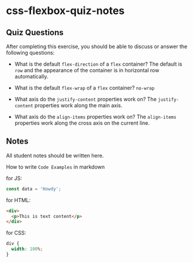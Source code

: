 # css-flexbox-quiz-notes

## Quiz Questions

After completing this exercise, you should be able to discuss or answer the following questions:

- What is the default `flex-direction` of a `flex` container?
  The default is `row` and the appearance of the container
  is in horizontal row automatically.

- What is the default `flex-wrap` of a `flex` container?
  `no-wrap`

- What axis do the `justify-content` properties work on?
  The `justify-content` properties work along the main axis.

- What axis do the `align-items` properties work on?
  The `align-items` properties work along the cross axis on the current line.

## Notes

All student notes should be written here.

How to write `Code Examples` in markdown

for JS:

```javascript
const data = 'Howdy';
```

for HTML:

```html
<div>
  <p>This is text content</p>
</div>
```

for CSS:

```css
div {
  width: 100%;
}
```
